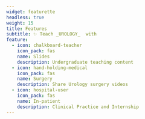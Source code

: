 ```yaml
---
widget: featurette
headless: true
weight: 15
title: Features
subtitle: ✨ Teach _UROLOGY_  with
feature:
  - icon: chalkboard-teacher
    icon_pack: fas
    name: Slides
    description: Undergraduate teaching content
  - icon: hand-holding-medical
    icon_pack: fas
    name: Surgery
    description: Share Urology surgery videos
  - icon: hospital-user
    icon_pack: fas
    name: In-patient
    description: Clinical Practice and Internship
---
```

